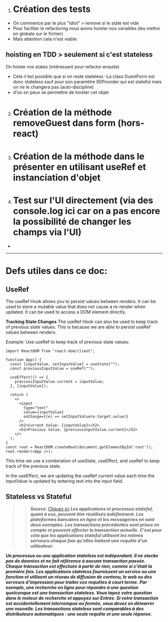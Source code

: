 1. # Création des tests 
- On commence par le plus "idiot" > remove si le state est vide
- Pour faciliter le refactoring nous avons hoister nos variables (les mettre en globale sur le fichier)
- Mais attention cela n'est viable

## hoisting en TDD > seulement si c'est stateless
On hoiste nos states (intéressant pour refactor ensuite)
- Cela n'est possible que si on reste stateless 
-La class GuestForm est donc stateless sauf pour son paramètre IIDProvider qui est stateful mais on ne le changera pas (auto-discipline) 
- d'où on peux se permettre de hoister cet objet

2. # Création de la méthode removeGuest dans form (hors-react)
3. # Création de la méthode dans le présenter en utilisant useRef et instanciation d'objet 
4. # Test sur l'UI directement (via des console.log ici car on a pas encore la possibilité de changer les champs via l'UI)
*
-----------------------------------------
# Defs utiles dans ce doc:

## UseRef
The useRef Hook allows you to persist values between renders.
It can be used to store a mutable value that does not cause a re-render when updated.
It can be used to access a DOM element directly.

**Tracking State Changes**
The useRef Hook can also be used to keep track of previous state values.
This is because we are able to persist useRef values between renders.

*Example:*
Use useRef to keep track of previous state values:

```import { useState, useEffect, useRef } from "react";
import ReactDOM from "react-dom/client";

function App() {
  const [inputValue, setInputValue] = useState("");
  const previousInputValue = useRef("");

  useEffect(() => {
    previousInputValue.current = inputValue;
  }, [inputValue]);

  return (
    <>
      <input
        type="text"
        value={inputValue}
        onChange={(e) => setInputValue(e.target.value)}
      />
      <h2>Current Value: {inputValue}</h2>
      <h2>Previous Value: {previousInputValue.current}</h2>
    </>
  );
}
const root = ReactDOM.createRoot(document.getElementById('root'));
root.render(<App />);
```

This time we use a combination of useState, useEffect, and useRef to keep track of the previous state.

In the useEffect, we are updating the useRef current value each time the inputValue is updated by entering text into the input field.

## Stateless vs Stateful
>>**Source**: [Cliquez ici](https://www.redhat.com/fr/topics/cloud-native-apps/stateful-vs-stateless)
***Les applications et processus stateful, quant à eux, peuvent être réutilisés indéfiniment. Les plateformes bancaires en ligne et les messageries en sont deux exemples. Les transactions précédentes sont prises en compte et peuvent affecter la transaction actuelle. C'est pour cela que les applications stateful utilisent les mêmes serveurs chaque fois qu'elles traitent une requête d'un utilisateur.***

***Un processus ou une application stateless est indépendant. Il ne stocke pas de données et ne fait référence à aucune transaction passée. Chaque transaction est effectuée à partir de rien, comme si c'était la première fois. Les applications stateless fournissent un service ou une fonction et utilisent un réseau de diffusion de contenu, le web ou des serveurs d'impression pour traiter ces requêtes à court terme.*** 
***Par exemple, une recherche en ligne pour répondre à une question quelconque est une transaction stateless. Vous tapez votre question dans le moteur de recherche et appuyez sur Entrée. Si votre transaction est accidentellement interrompue ou fermée, vous devez en démarrer une nouvelle. Les transactions stateless sont comparables à des distributeurs automatiques : une seule requête et une seule réponse.*** 

